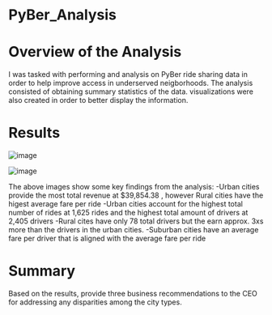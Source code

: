 # PyBer_Analysis


# Overview of the Analysis
I was tasked with performing and analysis on PyBer ride sharing data in order to help improve access in underserved neigborhoods. The analysis consisted of obtaining summary statistics of the data.
visualizations were also created in order to better display the information.

# Results

![image](https://user-images.githubusercontent.com/111592990/202876122-0609b8b0-0a2a-4bd6-bb36-58bb429d8d09.png)


![image](https://user-images.githubusercontent.com/111592990/202876181-12e10380-7b5e-402f-a7c7-fa809786c5bf.png)

The above images show some key findings from the analysis:
-Urban cities provide the most total revenue at $39,854.38 , however Rural cities have the higest average fare per ride
-Urban cities account for the highest total number of rides at 1,625 rides and the highest total amount of drivers at 2,405 drivers
-Rural cites have only 78 total drivers but the earn approx. 3xs more than the drivers in the urban cities.
-Suburban cities have an average fare per driver that is aligned with the average fare per ride



# Summary
Based on the results, provide three business recommendations to the CEO for addressing any disparities among the city types.
